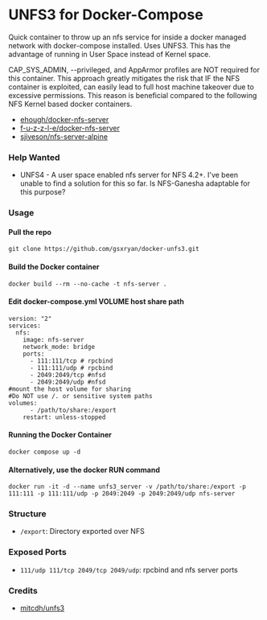 # UNFS3 for Docker-Compose

Quick container to throw up an nfs service for inside a docker managed network with docker-compose installed. Uses UNFS3.  This has the advantage of running in User Space instead of Kernel space.  

CAP_SYS_ADMIN, --privileged, and AppArmor profiles are NOT required for this container.  This approach greatly mitigates the risk that IF the NFS container is exploited, can easily lead to full host machine takeover due to excessive permissions.  This reason is beneficial compared to the following NFS Kernel based docker containers.

* [ehough/docker-nfs-server](https://github.com/ehough/docker-nfs-server)
* [f-u-z-z-l-e/docker-nfs-server](https://github.com/f-u-z-z-l-e/docker-nfs-server)
* [sjiveson/nfs-server-alpine](https://github.com/sjiveson/nfs-server-alpine)

### Help Wanted

* UNFS4 - A user space enabled nfs server for NFS 4.2+. 
I've been unable to find a solution for this so far.  Is NFS-Ganesha adaptable for this purpose?

### Usage
#### Pull the repo
````
git clone https://github.com/gsxryan/docker-unfs3.git
````

#### Build the Docker container
````
docker build --rm --no-cache -t nfs-server .
````

#### Edit docker-compose.yml VOLUME host share path
````                                                        
version: "2"
services:
  nfs:
    image: nfs-server
    network_mode: bridge
    ports:
      - 111:111/tcp # rpcbind
      - 111:111/udp # rpcbind
      - 2049:2049/tcp #nfsd
      - 2049:2049/udp #nfsd
#mount the host volume for sharing
#Do NOT use /. or sensitive system paths
volumes:
      - /path/to/share:/export
    restart: unless-stopped
````

#### Running the Docker Container
````
docker compose up -d
````

#### Alternatively, use the docker RUN command
````
docker run -it -d --name unfs3_server -v /path/to/share:/export -p 111:111 -p 111:111/udp -p 2049:2049 -p 2049:2049/udp nfs-server
````

### Structure
* `/export`: Directory exported over NFS

### Exposed Ports
* `111/udp 111/tcp 2049/tcp 2049/udp`: rpcbind and nfs server ports

### Credits
* [mitcdh/unfs3](https://github.com/mitcdh/docker-unfs3)
